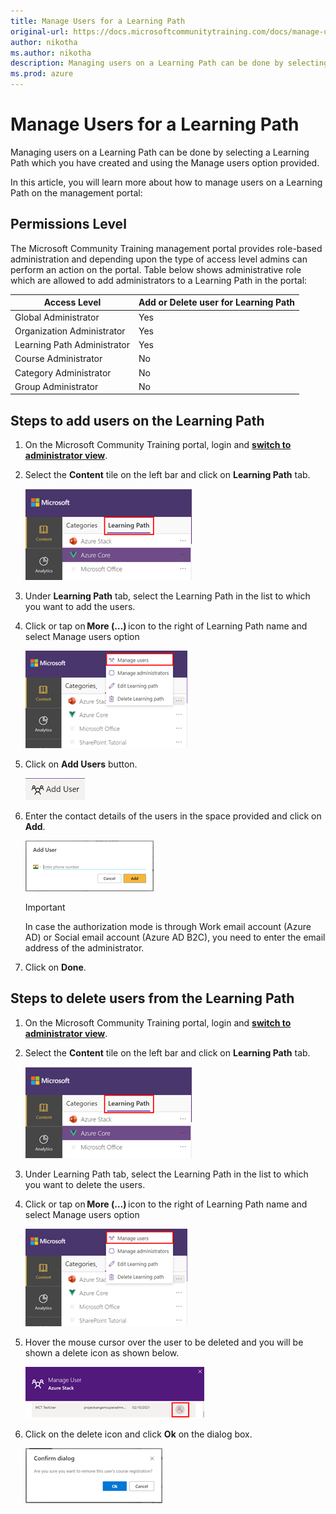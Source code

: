 ```yaml
---
title: Manage Users for a Learning Path
original-url: https://docs.microsoftcommunitytraining.com/docs/manage-user-for-a-learning-path
author: nikotha
ms.author: nikotha
description: Managing users on a Learning Path can be done by selecting a Learning Path which you have created and using the Manage users option provided.
ms.prod: azure
---
```


# Manage Users for a Learning Path

Managing users on a Learning Path can be done by selecting a Learning Path which you have created and using the Manage users option provided.

In this article, you will learn more about how to manage users on a Learning Path on the management portal:

## Permissions Level

The Microsoft Community Training management portal provides role-based administration and depending upon the type of access level admins can perform an action on the portal. Table below shows administrative role which are allowed to add administrators to a Learning Path in the portal:

| Access Level  | Add or Delete user for Learning Path |
| --- | --- |
| Global Administrator | Yes |
| Organization Administrator | Yes |
| Learning Path Administrator | Yes |
| Course Administrator | No |
| Category Administrator | No |
| Group Administrator | No |

## Steps to add users on the Learning Path

1. On the Microsoft Community Training portal, login and [**switch to administrator view**](../../../get-started/step-by-step-configuration-guide.md#step-2--switch-to-administrator-view-of-the-portal).

2. Select the **Content** tile on the left bar and click on **Learning Path** tab.

    ![Learning Path from Content](../../../media/image%28388%29.png)

3. Under **Learning Path** tab, select the Learning Path in the list to which you want to add the users.

4. Click or tap on **More (…)** icon to the right of Learning Path name and select Manage users option

    ![Manage users from More](../../../media/image%28403%29.png)

5. Click on **Add Users** button.

    ![Add Users](../../../media/image%28404%29.png)

6. Enter the contact details of the users in the space provided and click on **Add**.

    ![Add](../../../media/image%28405%29.png)

    > [!IMPORTANT]
    > In case the authorization mode is through Work email account (Azure AD) or Social email account (Azure AD B2C), you need to enter the email address of the administrator.

7. Click on **Done**.

## Steps to delete users from the Learning Path

1. On the Microsoft Community Training portal, login and [**switch to administrator view**](../../../get-started/step-by-step-configuration-guide.md#step-2--switch-to-administrator-view-of-the-portal).

2. Select the **Content** tile on the left bar and click on **Learning Path** tab.

    ![CLick Learning Path from Content](../../../media/image%28388%29.png)

3. Under Learning Path tab, select the Learning Path in the list to which you want to delete the users.

4. Click or tap on **More (…)** icon to the right of Learning Path name and select Manage users option

    ![Manage users option](../../../media/image%28406%29.png)

5. Hover the mouse cursor over the user to be deleted and you will be shown a delete icon as shown below.

    ![Delete icon](../../../media/image%28407%29.png)

6. Click on the delete icon and click **Ok** on the dialog box.

    ![Delete and Okay](../../../media/image%28408%29.png)

